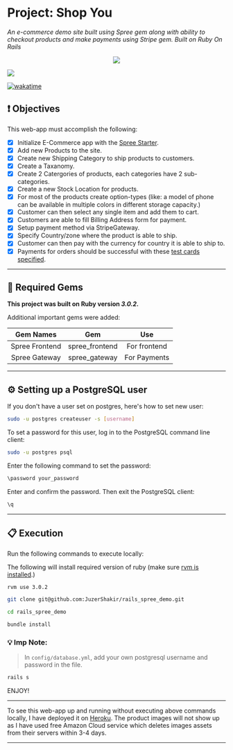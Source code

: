 # Project: Shop You
*An e-commerce demo site built using Spree gem along with ability to checkout products and make payments using Stripe gem. Built on Ruby On Rails*

<div align="center">
  <img src="public/assets/project_logo.png" />
</div>


![](https://visitor-badge-reloaded.herokuapp.com/badge?page_id=juzershakir.gratify-me&color=000000&lcolor=000000&style=for-the-badge&logo=Github)


<a href="https://wakatime.com/@JuzerShakir/projects/bymgryqiii?start=2021-11-09" target="_blank"><img src="https://wakatime.com/badge/user/ccef187f-4308-4666-920d-d0a9a07d713a/project/d1c88212-ffbd-4d07-bb6b-ac2c156be01e.svg" alt="wakatime"></a>


## ❗ Objectives
This web-app must accomplish the following:
- [x] Initialize E-Commerce app with the [Spree Starter]('https://dev-docs.spreecommerce.org/getting-started/installation').
- [x] Add new Products to the site.
- [x] Create new Shipping Category to ship products to customers.
- [x] Create a Taxanomy.
- [x] Create 2 Catergories of products, each categories have 2 sub-categories.
- [x] Create a new Stock Location for products.
- [x] For most of the products create option-types (like: a model of phone can be available in multiple colors in different storage capacity.)
- [x] Customer can then select any single item and add them to cart.
- [x] Customers are able to fill Billing Address form for payment.
- [x] Setup payment method via StripeGateway.
- [x] Specify Country/zone where the product is able to ship.
- [x] Customer can then pay with the currency for country it is able to ship to.
- [x] Payments for orders should be successful with these [test cards specified]('https://stripe.com/docs/testing#cards').

----

## 💎 Required Gems

**This project was built on Ruby version *3.0.2*.**

Additional important gems were added:

|  **Gem Names**  |         **Gem**        |     **Use**            |
| :------------:  |     :------------:     |      :---------:       |
| Spree Frontend  |   spree_frontend       |   For frontend         |
|  Spree Gateway  |   spree_gateway        |    For Payments        |

----

## ⚙️ Setting up a PostgreSQL user

If you don't have a user set on postgres, here's how to set new user:

```bash
sudo -u postgres createuser -s [username]
```
To set a password for this user, log in to the PostgreSQL command line client:
```bash
sudo -u postgres psql
```
Enter the following command to set the password:
```bash
\password your_password
```
Enter and confirm the password. Then exit the PostgreSQL client:
```bash
\q
```

-----

## 📋 Execution

Run the following commands to execute locally:

The following will install required version of ruby (make sure [rvm is installed](https://rvm.io/rvm/install).)

```bash
rvm use 3.0.2
```
```bash
git clone git@github.com:JuzerShakir/rails_spree_demo.git
```
```bash
cd rails_spree_demo
```
```bash
bundle install
```

### 💡 Imp Note:
> In `config/database.yml`, add your own postgresql username and password in the file.

```bash
rails s
```

ENJOY!

-----

To see this web-app up and running without executing above commands locally,
I have deployed it on [Heroku](https://shop-you.herokuapp.com/). The product images will not show up as I have used free Amazon Cloud service which deletes images assets from their servers within 3-4 days.

-----

